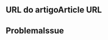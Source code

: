 <!---
Welcome to the documentation repository for Office Scripts in Excel on the web.

To report an issue with the Office Scripts documentation, please provide the article URL and describe the issue below. Alternatively, if you want to submit a pull request with your recommended documentation changes, we will review your contributions and update our documentation accordingly.

If your issue is not related to the Office Scripts documentation, please post it to one of the following channels instead:

- To ask a question about designing Office Scripts or the Office.js API that runs Office Scripts, post your question to Stack Overflow and tag it with the "office-scripts" tag (https://stackoverflow.com/questions/tagged/office-scripts).

- To report an issue with the Office.js API or platform, create the issue in the OfficeDev/office-js repository (https://github.com/OfficeDev/office-js), which members of the product team monitor for customer-reported issues.

- To submit a feature request for Office Scripts, post your idea to Microsoft Q&A (https://docs.microsoft.com/answers/products/m365), or if the feature request already exists there, add your vote for it. Be sure to use the "Office-Scripts-Dev" tag when asking for your feature.
-->

<!--- Provide a general summary of the documentation issue in the Title above -->

## <a name="article-url"></a><span data-ttu-id="be578-101">URL do artigo</span><span class="sxs-lookup"><span data-stu-id="be578-101">Article URL</span></span>
<!-- Provide the URL of the article that this documentation issue relates to -->

## <a name="issue"></a><span data-ttu-id="be578-102">Problema</span><span class="sxs-lookup"><span data-stu-id="be578-102">Issue</span></span>
<!-- Provide a thorough description of the documentation issue -->
